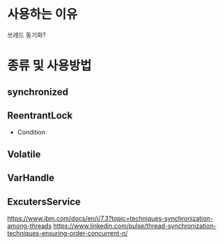 # 사용하는 이유
쓰레드 동기화?


# 종류 및 사용방법
## synchronized
## ReentrantLock
- Condition
## Volatile
## VarHandle
## ExcutersService

https://www.ibm.com/docs/en/i/7.3?topic=techniques-synchronization-among-threads
https://www.linkedin.com/pulse/thread-synchronization-techniques-ensuring-order-concurrent-n/